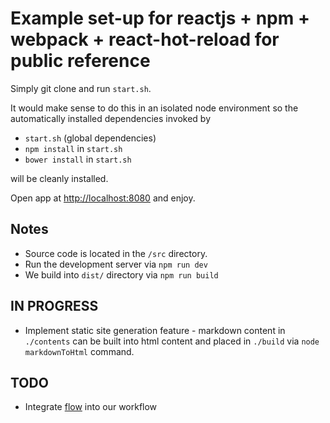 # Example set-up for reactjs + npm + webpack + react-hot-reload for public reference

Simply git clone and run `start.sh`.

It would make sense to do this in an isolated node environment so the automatically installed dependencies invoked by

* `start.sh`  (global dependencies)
* `npm install` in `start.sh`
* `bower install` in `start.sh`

will be cleanly installed.

Open app at [http://localhost:8080](http://localhost:8080) and enjoy.

## Notes

* Source code is located in the `/src` directory.
* Run the development server via `npm run dev`
* We build into `dist/` directory via `npm run build`

## IN PROGRESS

* Implement static site generation feature - markdown content in `./contents` can be built into html content and placed in `./build` via `node markdownToHtml` command.

## TODO

* Integrate [flow](http://flowtype.org) into our workflow
